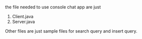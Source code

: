 the file needed to use console chat app are just 
1. Client.java
2. Server.java

Other files are just sample files for search query and insert query.
